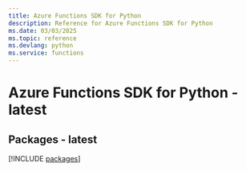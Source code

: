 ```yaml
---
title: Azure Functions SDK for Python
description: Reference for Azure Functions SDK for Python
ms.date: 03/03/2025
ms.topic: reference
ms.devlang: python
ms.service: functions
---
```

# Azure Functions SDK for Python - latest
## Packages - latest
[!INCLUDE [packages](functions-index.md)]